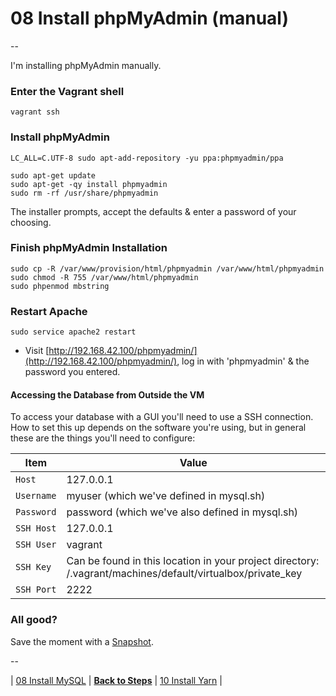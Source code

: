 # 08 Install phpMyAdmin (manual)

--

I'm installing phpMyAdmin manually.

### Enter the Vagrant shell

```
vagrant ssh
```

### Install phpMyAdmin

```
LC_ALL=C.UTF-8 sudo apt-add-repository -yu ppa:phpmyadmin/ppa

sudo apt-get update
sudo apt-get -qy install phpmyadmin
sudo rm -rf /usr/share/phpmyadmin
```

The installer prompts, accept the defaults & enter a password of your choosing.

### Finish phpMyAdmin Installation

```
sudo cp -R /var/www/provision/html/phpmyadmin /var/www/html/phpmyadmin
sudo chmod -R 755 /var/www/html/phpmyadmin
sudo phpenmod mbstring
```

### Restart Apache

```
sudo service apache2 restart
```

* Visit [http://192.168.42.100/phpmyadmin/](http://192.168.42.100/phpmyadmin/), log in with 'phpmyadmin' & the password you entered.

#### Accessing the Database from Outside the VM

To access your database with a GUI you'll need to use a SSH connection. How to set this up depends on the software you're using, but in general these are the things you'll need to configure:

Item | Value
---- | -----
`Host` | 127.0.0.1
`Username` | myuser (which we've defined in mysql.sh)
`Password` | password (which we've also defined in mysql.sh)
`SSH Host` | 127.0.0.1
`SSH User` | vagrant
`SSH Key` | Can be found in this location in your project directory: /.vagrant/machines/default/virtualbox/private_key
`SSH Port` | 2222

### All good?

Save the moment with a [Snapshot](./Snapshots.md).

--

| [08 Install MySQL](./08_Install_MySQL.md)
| [**Back to Steps**](../README.md)
| [10 Install Yarn](./10_Install_Yarn.md)
|
